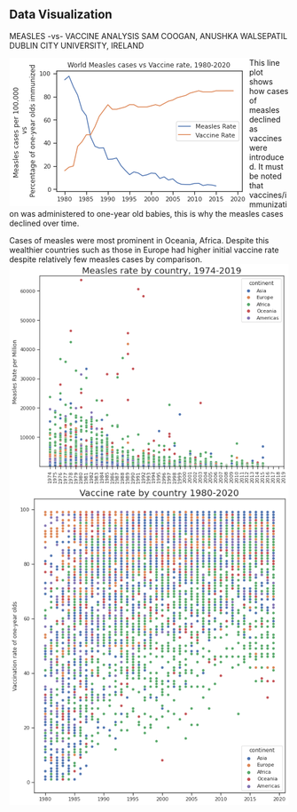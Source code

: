 ## Data Visualization 

MEASLES -vs- VACCINE ANALYSIS 
SAM COOGAN, ANUSHKA WALSEPATIL 
DUBLIN CITY UNIVERSITY, IRELAND 

<img align="left" src="res/world_measles_vs_vaccine.png"/>


This line plot shows how cases of measles declined as vaccines were introduced. 
It must be noted that vaccines/immunization was administered to one-year old babies, this is why the measles cases declined over time. 


<p>
Cases of measles were most prominent in Oceania, Africa. Despite this wealthier countries such as those in Europe had higher initial vaccine rate despite relatively few measles cases by comparison.
<img align="right" src="res/measles_by_country.png"/>
<br>
<img align="right" src="res/vaccine_by_country.png"/>

</p>

